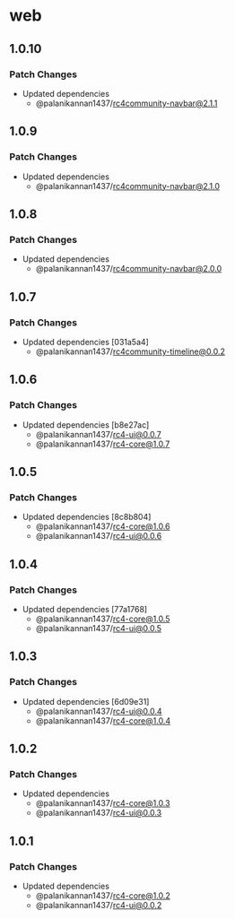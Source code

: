 # web

## 1.0.10

### Patch Changes

- Updated dependencies
  - @palanikannan1437/rc4community-navbar@2.1.1

## 1.0.9

### Patch Changes

- Updated dependencies
  - @palanikannan1437/rc4community-navbar@2.1.0

## 1.0.8

### Patch Changes

- Updated dependencies
  - @palanikannan1437/rc4community-navbar@2.0.0

## 1.0.7

### Patch Changes

- Updated dependencies [031a5a4]
  - @palanikannan1437/rc4community-timeline@0.0.2

## 1.0.6

### Patch Changes

- Updated dependencies [b8e27ac]
  - @palanikannan1437/rc4-ui@0.0.7
  - @palanikannan1437/rc4-core@1.0.7

## 1.0.5

### Patch Changes

- Updated dependencies [8c8b804]
  - @palanikannan1437/rc4-core@1.0.6
  - @palanikannan1437/rc4-ui@0.0.6

## 1.0.4

### Patch Changes

- Updated dependencies [77a1768]
  - @palanikannan1437/rc4-core@1.0.5
  - @palanikannan1437/rc4-ui@0.0.5

## 1.0.3

### Patch Changes

- Updated dependencies [6d09e31]
  - @palanikannan1437/rc4-ui@0.0.4
  - @palanikannan1437/rc4-core@1.0.4

## 1.0.2

### Patch Changes

- Updated dependencies
  - @palanikannan1437/rc4-core@1.0.3
  - @palanikannan1437/rc4-ui@0.0.3

## 1.0.1

### Patch Changes

- Updated dependencies
  - @palanikannan1437/rc4-core@1.0.2
  - @palanikannan1437/rc4-ui@0.0.2
